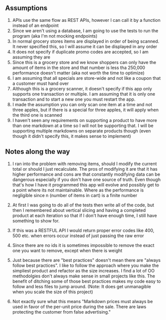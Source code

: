 ﻿## Assumptions
1. APIs use the same flow as REST APIs, however I can call it by a function instead of an endpoint
2. Since we aren't using a database, I am going to use the tests to run the program (aka I'm not mocking endpoints)
3. In normal grocery stores items are displayed in order of being scanned.  
It never specified this, so I will assume it can be displayed in any order
4. It does not specify if duplicate promo codes are accepted, so I am assuming they are
5. Since this is a grocery store and we know shoppers can only have the amount of items in the store
and that number is less tha 250,000 performance doesn't matter (aka not worth the time to optimize)
6. I am assuming that all specials are store-wide and not like a coupon that a customer
must hand over
7. Although this is a grocery scanner, it doesn't specify if this app only supports one transaction
or multiple.  I am assuming that it is only one transaction and to start a new one you must restart
the app.
8. I made the assumption you can only scan one item at a time and not three apples, but if there is a
special for three apples, it will apply when the third one is scanned
9. I haven't seen any requirements on supporting a product to have more than one markdown at a time so I will
not be supporting that.  I will be supporting multiple markdowns on separate products though (even though it didn't
specify this, it makes sense to implement)


## Notes along the way
1. I ran into the problem with removing items, should I modify the current total or should I just recalculate.
The pros of modifying it are that it has higher performance and cons are that constantly modifying data can be dangerous
especially if you don't have one source of truth.  Even though that's how I have it programmed this app will evolve and possibly
get to a point where its not maintainable.  Where as the performance is negligible since n (number of items in cart) is a finite number

2. At first I was going to do all of the tests then write all of the code, but then I remembered about vertical slicing and 
having a completed product at each iteration so that if I don't have enough time, I still have something to show for.

3. If this was a RESTFUL API I would return proper error codes like 400, 500 etc. when errors occur instead of just
passing the raw error 

4. Since there are no ids it is sometimes impossible to remove the exact one you want to remove, except when there is weight

5. Just because there are "best practices" doesn't mean there are "always follow best practices".  I like to follow
the approach where you make the simpliest product and refactor as the size increases.  I find a lot of OO methodolgies
don't always make sense in small projects like this.  The benefit of ditching some of those best practices makes
my code easy to follow and less files to jump around. (Note: It does get unmanagible when you scale the size of this
project)

6. Not exactly sure what this means "Markdown prices must always be used in favor of the per-unit price during the sale.
There are laws protecting the customer from false advertising."